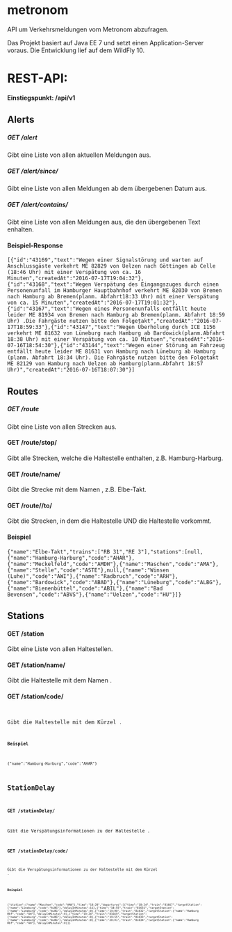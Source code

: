 # metronom

API um Verkehrsmeldungen vom Metronom abzufragen.

Das Projekt basiert auf Java EE 7 und setzt einen Application-Server voraus. Die Entwicklung lief auf dem WildFly 10.

# REST-API:

**Einstiegspunkt: /api/v1**

## Alerts

##### GET /alert

Gibt eine Liste von allen aktuellen Meldungen aus.

##### GET /alert/since/<Datum in ISO-8601>

Gibt eine Liste von allen Meldungen ab dem übergebenen Datum aus.

##### GET /alert/contains/<text>

Gibt eine Liste von allen Meldungen aus, die den übergebenen Text enhalten.


#### Beispiel-Response

```[{"id":"43169","text":"Wegen einer Signalstörung und warten auf Anschlussgäste verkehrt ME 82829 von Uelzen nach Göttingen ab Celle (18:46 Uhr) mit einer Verspätung von ca. 16 Minuten","createdAt":"2016-07-17T19:04:32"},{"id":"43168","text":"Wegen Verspätung des Eingangszuges durch einen Personenunfall im Hamburger Hauptbahnhof verkehrt ME 82030 von Bremen nach Hamburg ab Bremen(planm. Abfahrt18:33 Uhr) mit einer Verspätung von ca. 15 Minuten","createdAt":"2016-07-17T19:01:32"},{"id":"43167","text":"Wegen eines Personenunfalls entfällt heute leider ME 81934 von Bremen nach Hamburg ab Bremen(planm. Abfahrt 18:59 Uhr) .Die Fahrgäste nutzen bitte den Folgetakt","createdAt":"2016-07-17T18:59:33"},{"id":"43147","text":"Wegen Überholung durch ICE 1156 verkehrt ME 81632 von Lüneburg nach Hamburg ab Bardowick(planm.Abfahrt 18:38 Uhr) mit einer Verspätung von ca. 10 Mintuen","createdAt":"2016-07-16T18:54:30"},{"id":"43144","text":"Wegen einer Störung am Fahrzeug entfällt heute leider ME 81631 von Hamburg nach Lüneburg ab Hamburg (planm. Abfahrt 18:34 Uhr). Die Fahrgäste nutzen bitte den Folgetakt ME 82129 von Hamburg nach Uelzen ab Hamburg(planm.Abfahrt 18:57 Uhr)","createdAt":"2016-07-16T18:07:30"}]```

## Routes

##### GET /route

Gibt eine Liste von allen Strecken aus.

#### GET /route/stop/<stop>

Gibt alle Strecken, welche die Haltestelle <stop> enthalten, z.B. Hamburg-Harburg.

#### GET /route/name/<name>

Gibt die Strecke mit dem Namen <name>, z.B. Elbe-Takt.

#### GET /route/<start>/to/<stop>

Gibt die Strecken, in dem die Haltestelle <start> UND die Haltestelle <stop> vorkommt.

#### Beispiel

```{"name":"Elbe-Takt","trains":["RB 31","RE 3"],"stations":[null,{"name":"Hamburg-Harburg","code":"AHAR"},{"name":"Meckelfeld","code":"AMDH"},{"name":"Maschen","code":"AMA"},{"name":"Stelle","code":"ASTE"},null,{"name":"Winsen (Luhe)","code":"AWI"},{"name":"Radbruch","code":"ARH"},{"name":"Bardowick","code":"ABAD"},{"name":"Lüneburg","code":"ALBG"},{"name":"Bienenbüttel","code":"ABIL"},{"name":"Bad Bevensen","code":"ABVS"},{"name":"Uelzen","code":"HU"}]}```

## Stations

#### GET /station

Gibt eine Liste von allen Haltestellen.

#### GET /station/name/<name>

Gibt die Haltestelle mit dem Namen <name>.

#### GET /station/code/<code>

Gibt die Haltestelle mit dem Kürzel <code>.

#### Beispiel

```{"name":"Hamburg-Harburg","code":"AHAR"}```

## StationDelay

#### GET /stationDelay/<name>

Gibt die Verspätungsinformationen zu der Haltestelle <name>.

#### GET /stationDelay/code/<code>

Gibt die Verspätungsinformationen zu der Haltestelle mit dem Kürzel <code>.

#### Beispiel

```{"station":{"name":"Maschen","code":"AMA"},"time":"18:28","departures":[{"time":"18:24","train":"81667","targetStation":{"name":"Lüneburg","code":"ALBG"},"delayInMinutes":11},{"time":"18:55","train":"81631","targetStation":{"name":"Lüneburg","code":"ALBG"},"delayInMinutes":0},{"time":"19:00","train":"81632","targetStation":{"name":"Hamburg Hbf","code":"AH"},"delayInMinutes":0},{"time":"19:24","train":"81669","targetStation":{"name":"Lüneburg","code":"ALBG"},"delayInMinutes":0},{"time":"19:55","train":"81633","targetStation":{"name":"Lüneburg","code":"ALBG"},"delayInMinutes":0},{"time":"20:01","train":"81634","targetStation":{"name":"Hamburg Hbf","code":"AH"},"delayInMinutes":0}]}```